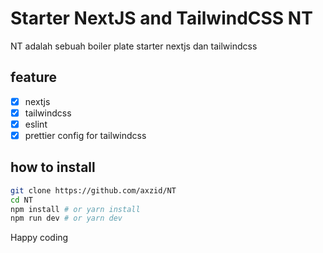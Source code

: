 # Starter NextJS and TailwindCSS NT

NT adalah sebuah boiler plate starter nextjs dan tailwindcss

## feature

<!-- create list feature readme -->

- [x] nextjs
- [x] tailwindcss
- [x] eslint
- [x] prettier config for tailwindcss

## how to install

<!-- how to install -->

```bash
git clone https://github.com/axzid/NT
cd NT
npm install # or yarn install
npm run dev # or yarn dev
```

Happy coding
